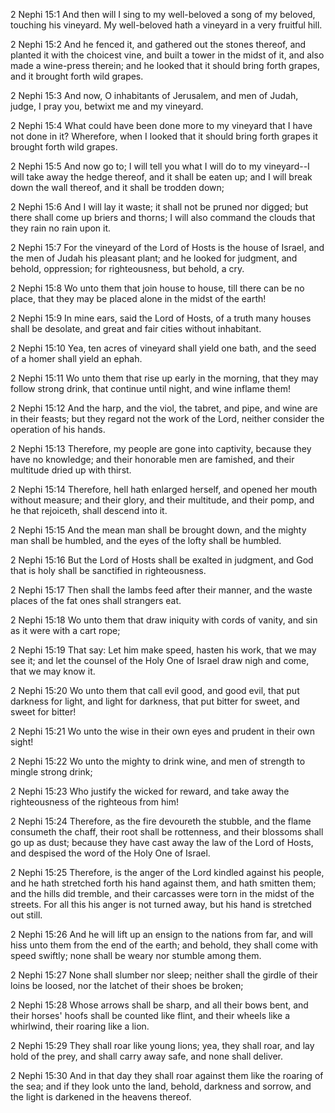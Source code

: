 2 Nephi 15:1 And then will I sing to my well-beloved a song of my
beloved, touching his vineyard. My well-beloved hath a vineyard in a
very fruitful hill.

2 Nephi 15:2 And he fenced it, and gathered out the stones thereof, and
planted it with the choicest vine, and built a tower in the midst of it,
and also made a wine-press therein; and he looked that it should bring
forth grapes, and it brought forth wild grapes.

2 Nephi 15:3 And now, O inhabitants of Jerusalem, and men of Judah,
judge, I pray you, betwixt me and my vineyard.

2 Nephi 15:4 What could have been done more to my vineyard that I have
not done in it? Wherefore, when I looked that it should bring forth
grapes it brought forth wild grapes.

2 Nephi 15:5 And now go to; I will tell you what I will do to my
vineyard--I will take away the hedge thereof, and it shall be eaten up;
and I will break down the wall thereof, and it shall be trodden down;

2 Nephi 15:6 And I will lay it waste; it shall not be pruned nor digged;
but there shall come up briers and thorns; I will also command the
clouds that they rain no rain upon it.

2 Nephi 15:7 For the vineyard of the Lord of Hosts is the house of
Israel, and the men of Judah his pleasant plant; and he looked for
judgment, and behold, oppression; for righteousness, but behold, a cry.

2 Nephi 15:8 Wo unto them that join house to house, till there can be no
place, that they may be placed alone in the midst of the earth!

2 Nephi 15:9 In mine ears, said the Lord of Hosts, of a truth many
houses shall be desolate, and great and fair cities without inhabitant.

2 Nephi 15:10 Yea, ten acres of vineyard shall yield one bath, and the
seed of a homer shall yield an ephah.

2 Nephi 15:11 Wo unto them that rise up early in the morning, that they
may follow strong drink, that continue until night, and wine inflame
them!

2 Nephi 15:12 And the harp, and the viol, the tabret, and pipe, and wine
are in their feasts; but they regard not the work of the Lord, neither
consider the operation of his hands.

2 Nephi 15:13 Therefore, my people are gone into captivity, because they
have no knowledge; and their honorable men are famished, and their
multitude dried up with thirst.

2 Nephi 15:14 Therefore, hell hath enlarged herself, and opened her
mouth without measure; and their glory, and their multitude, and their
pomp, and he that rejoiceth, shall descend into it.

2 Nephi 15:15 And the mean man shall be brought down, and the mighty man
shall be humbled, and the eyes of the lofty shall be humbled.

2 Nephi 15:16 But the Lord of Hosts shall be exalted in judgment, and
God that is holy shall be sanctified in righteousness.

2 Nephi 15:17 Then shall the lambs feed after their manner, and the
waste places of the fat ones shall strangers eat.

2 Nephi 15:18 Wo unto them that draw iniquity with cords of vanity, and
sin as it were with a cart rope;

2 Nephi 15:19 That say: Let him make speed, hasten his work, that we may
see it; and let the counsel of the Holy One of Israel draw nigh and
come, that we may know it.

2 Nephi 15:20 Wo unto them that call evil good, and good evil, that put
darkness for light, and light for darkness, that put bitter for sweet,
and sweet for bitter!

2 Nephi 15:21 Wo unto the wise in their own eyes and prudent in their
own sight!

2 Nephi 15:22 Wo unto the mighty to drink wine, and men of strength to
mingle strong drink;

2 Nephi 15:23 Who justify the wicked for reward, and take away the
righteousness of the righteous from him!

2 Nephi 15:24 Therefore, as the fire devoureth the stubble, and the
flame consumeth the chaff, their root shall be rottenness, and their
blossoms shall go up as dust; because they have cast away the law of the
Lord of Hosts, and despised the word of the Holy One of Israel.

2 Nephi 15:25 Therefore, is the anger of the Lord kindled against his
people, and he hath stretched forth his hand against them, and hath
smitten them; and the hills did tremble, and their carcasses were torn
in the midst of the streets. For all this his anger is not turned away,
but his hand is stretched out still.

2 Nephi 15:26 And he will lift up an ensign to the nations from far, and
will hiss unto them from the end of the earth; and behold, they shall
come with speed swiftly; none shall be weary nor stumble among them.

2 Nephi 15:27 None shall slumber nor sleep; neither shall the girdle of
their loins be loosed, nor the latchet of their shoes be broken;

2 Nephi 15:28 Whose arrows shall be sharp, and all their bows bent, and
their horses' hoofs shall be counted like flint, and their wheels like a
whirlwind, their roaring like a lion.

2 Nephi 15:29 They shall roar like young lions; yea, they shall roar,
and lay hold of the prey, and shall carry away safe, and none shall
deliver.

2 Nephi 15:30 And in that day they shall roar against them like the
roaring of the sea; and if they look unto the land, behold, darkness and
sorrow, and the light is darkened in the heavens thereof.
